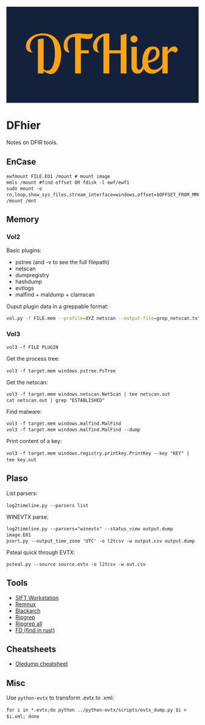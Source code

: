 ![](text12.png)

# DFhier

Notes on DFIR tools.

## EnCase

```
ewfmount FILE.EO1 /mount # mount image
mmls /mount #find offset OR fdisk -l ewf/ewf1 
sudo mount -o ro,loop,show_sys_files,stream_interface=windows,offset=$OFFSET_FROM_MMLS*sector_size /mount /mnt
```

## Memory

### Vol2

Basic plugins:
* pstree (and -v to see the full filepath)
* netscan
* dumpregistry
* hashdump
* evtlogs
* malfind + maldump + clamscan

Ouput plugin data in a greppable format:

```sh
vol.py -f FILE.mem --profile=XYZ netscan --output-file=grep_netscan.txt --output=greptext
```

### Vol3

```
vol3 -f FILE PLUGIN
```
Get the process tree:

`vol3 -f target.mem windows.pstree.PsTree`

Get the netscan:

```
vol3 -f target.mem windows.netscan.NetScan | tee netscan.out
cat netscan.out | grep "ESTABLISHED"
```

Find malware:

```
vol3 -f target.mem windows.malfind.MalFind
vol3 -f target.mem windows.malfind.MalFind --dump
```

Print content of a key:

`vol3 -f target.mem windows.registry.printkey.PrintKey --key "KEY" | tee key.out`


## Plaso

List parsers:

`log2timeline.py --parsers list`

WINEVTX parse:

```
log2timeline.py --parsers="winevtx" --status_view output.dump image.E01
psort.py --output_time_zone 'UTC' -o l2tcsv -w output.csv output.dump
```
Psteal quick through EVTX:

```
psteal.py --source source.evtx -o l2tcsv -w out.csv
```

## Tools

* [SIFT Workstation](https://www.sans.org/tools/sift-workstation/)
* [Remnux](https://remnux.org/)
* [Blackarch](https://blackarch.org/)
* [Ripgrep](https://github.com/BurntSushi/ripgrep)
* [Ripgrep all](https://github.com/phiresky/ripgrep-all)
* [FD (find in rust)](https://github.com/sharkdp/fd)

## Cheatsheets

* [Oledump cheatsheet](https://www.sans.org/security-resources/posters/oledumppy-quick-reference/325/download)

## Misc

Use `python-evtx` to transform .evtx to .xml:

`for i in *.evtx;do python ../python-evtx/scripts/evtx_dump.py $i > $i.xml; done`


